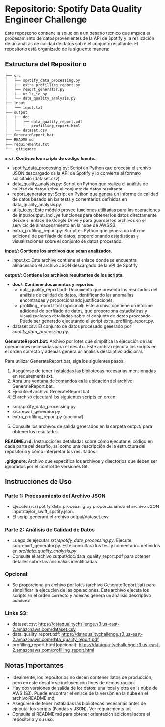 # Repositorio: Spotify Data Quality Engineer Challenge

Este repositorio contiene la solución a un desafío técnico que implica el procesamiento de datos provenientes de la API de Spotify y la realización de un análisis de calidad de datos sobre el conjunto resultante. El repositorio está organizado de la siguiente manera:

## Estructura del Repositorio
```bash
├── src
│   ├── spotify_data_processing.py
│   ├── extra_profilling_report.py
│   ├── report_generator.py
│   ├── utils_io.py
│   └── data_quality_analysis.py
├── input
│   └── input.txt
├── output
│   ├── doc
│   │   ├── data_quality_report.pdf
│   │   └── profilling_report.html
│   └── dataset.csv
├── GenerateReport.bat
├── README.md
├── requirements.txt
└── .gitignore
```

**src/: Contiene los scripts de código fuente.**
- spotify_data_processing.py: Script en Python que procesa el archivo JSON descargado de la API de Spotify y lo convierte al formato solicitado (dataset.csv).
- data_quality_analysis.py: Script en Python que realiza el análisis de calidad de datos sobre el conjunto de datos resultante.
- report_generator.py: Script en Python que genera un informe de calidad de datos basado en los tests y comentarios definidos en data_quality_analysis.py.
- utils_io.py: Este módulo provee funciones utilitarias para las operaciones de input/output. Incluye funciones para obtener los datos directamente desde el enlace de Google Drive y para guardar los archivos en el servicio de almacenamiento en la nube de AWS S3.
- extra_profiling_report.py: Script en Python que genera un informe adicional de perfilado de datos, proporcionando estadísticas y visualizaciones sobre el conjunto de datos procesado.

**input/: Contiene los archivos que seran analizados.**
- input.txt: Este archivo contiene el enlace donde se encuentra almacenado el archivo JSON descargado de la API de Spotify.

**output/: Contiene los archivos resultantes de los scripts.**
- **doc/: Contiene documentos y reportes.**
  - data_quality_report.pdf: Documento que presenta los resultados del análisis de calidad de datos, identificando las anomalías encontradas y proporcionando justificaciones.
  - profilling_report.html (opcional): Este archivo contiene un informe adicional de perfilado de datos, que proporciona estadísticas y visualizaciones detalladas sobre el conjunto de datos procesado. Puede ser generado ejecutando el script extra_profiling_report.py.
- dataset.csv: El conjunto de datos procesado generado por *spotify_data_processing.py*.

**GenerateReport.bat:** Archivo por lotes que simplifica la ejecución de las operaciones necesarias para el desafío. Este archivo ejecuta los scripts en el orden correcto y además genera un análisis descriptivo adicional.

Para utilizar GenerateReport.bat, siga los siguientes pasos:
1. Asegúrese de tener instaladas las bibliotecas necesarias mencionadas en requirements.txt.
2. Abra una ventana de comandos en la ubicación del archivo GenerateReport.bat.
3. Ejecute el archivo GenerateReport.bat.
4. El archivo ejecutará los siguientes scripts en orden:
  - src/spotify_data_processing.py
  - src/report_generator.py
  - extra_profiling_report.py (opcional)
5. Consulte los archivos de salida generados en la carpeta output/ para obtener los resultados.

**README.md:** Instrucciones detalladas sobre cómo ejecutar el código en cada parte del desafío, así como una descripción de la estructura del repositorio y cómo interpretar los resultados.

**.gitignore:** Archivo que especifica los archivos y directorios que deben ser ignorados por el control de versiones Git.

## Instrucciones de Uso
### Parte 1: Procesamiento del Archivo JSON
- Ejecute src/spotify_data_processing.py proporcionando el archivo JSON input/taylor_swift_spotify.json.
- El script generará el archivo output/dataset.csv.

### Parte 2: Análisis de Calidad de Datos
- Luego de ejecutar *src/spotify_data_processing.py*. Ejecute src/report_generator.py. Este consultará los test y comentarios definidos en *src/data_quality_analysis.py*
- Consulte el archivo output/doc/data_quality_report.pdf para obtener detalles sobre las anomalías identificadas.

### Opcional:
- Se proporciona un archivo por lotes (archivo GenerateReport.bat) para simplificar la ejecución de las operaciones. Este archivo ejecuta los scripts en el orden correcto y además genera un análisis descriptivo adicional.

### Links S3:
- dataset.csv: https://dataqualitychallenge.s3.us-east-2.amazonaws.com/dataset.csv
- data_quality_report.pdf: https://dataqualitychallenge.s3.us-east-2.amazonaws.com/data_quality_report.pdf
- profilling_report.html (opcional): https://dataqualitychallenge.s3.us-east-2.amazonaws.com/profilling_report.html

## Notas Importantes
- Idealmente, los repositorios no deben contener datos de producción, pero en este desafío se incluyen con fines de demostración.
- Hay dos versiones de salida de los datos: una local y otra en la nube de AWS (S3). Puede encontrar el enlace de la versión en la nube en el archivo README.md.
- Asegúrese de tener instaladas las bibliotecas necesarias antes de ejecutar los scripts (Pandas y JSON). Ver requirements.txt
- Consulte el README.md para obtener orientación adicional sobre el repositorio y su uso.

